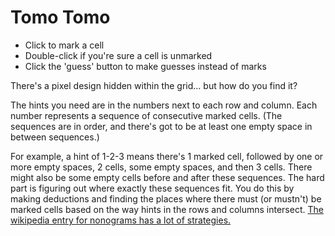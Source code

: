 # Tomo Tomo

- Click to mark a cell
- Double-click if you're sure a cell is unmarked
- Click the 'guess' button to make guesses instead of marks

There's a pixel design hidden within the grid... but how do you find it?

The hints you need are in the numbers next to each row and column. Each number represents a sequence of consecutive marked cells. (The sequences are in order, and there's got to be at least one empty space in between sequences.)

For example, a hint of 1-2-3 means there's 1 marked cell, followed by one or more empty spaces, 2 cells, some empty spaces, and then 3 cells. There might also be some empty cells before and after these sequences. The hard part is figuring out where exactly these sequences fit. You do this by making deductions and finding the places where there must (or mustn't) be marked cells based on the way hints in the rows and columns intersect. [The wikipedia entry for nonograms has a lot of strategies.](https://en.wikipedia.org/wiki/nonogram)
